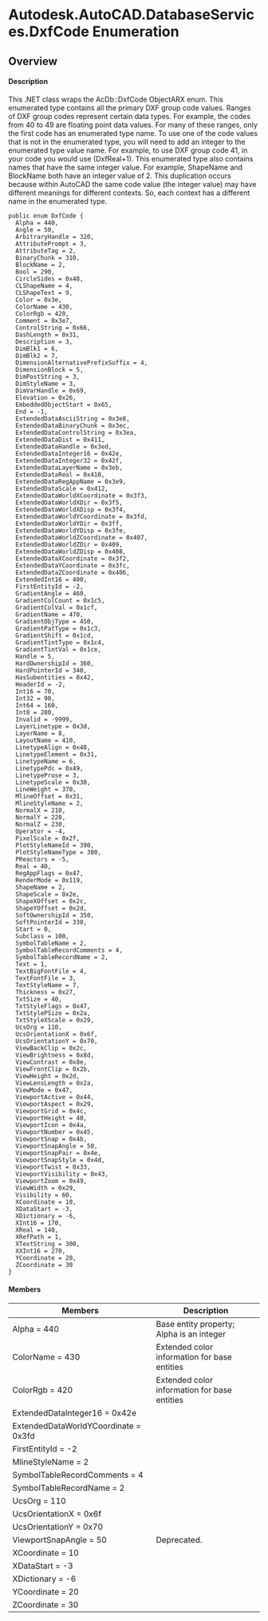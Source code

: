 # Autodesk.AutoCAD.DatabaseServices.DxfCode Enumeration

## Overview

#### Description
This .NET class wraps the AcDb::DxfCode ObjectARX enum. 
This enumerated type contains all the primary DXF group code values. 
Ranges of DXF group codes represent certain data types. For example, the codes from 40 to 49 are floating point data values. For many of these ranges, only the first code has an enumerated type name. 
To use one of the code values that is not in the enumerated type, you will need to add an integer to the enumerated type value name. For example, to use DXF group code 41, in your code you would use (DxfReal+1). 
This enumerated type also contains names that have the same integer value. For example, ShapeName and BlockName both have an integer value of 2. This duplication occurs because within AutoCAD the same code value (the integer value) may have different meanings for different contexts. So, each context has a different name in the enumerated type.
```text
public enum DxfCode {
  Alpha = 440,
  Angle = 50,
  ArbitraryHandle = 320,
  AttributePrompt = 3,
  AttributeTag = 2,
  BinaryChunk = 310,
  BlockName = 2,
  Bool = 290,
  CircleSides = 0x48,
  CLShapeName = 4,
  CLShapeText = 9,
  Color = 0x3e,
  ColorName = 430,
  ColorRgb = 420,
  Comment = 0x3e7,
  ControlString = 0x66,
  DashLength = 0x31,
  Description = 3,
  DimBlk1 = 6,
  DimBlk2 = 7,
  DimensionAlternativePrefixSuffix = 4,
  DimensionBlock = 5,
  DimPostString = 3,
  DimStyleName = 3,
  DimVarHandle = 0x69,
  Elevation = 0x26,
  EmbeddedObjectStart = 0x65,
  End = -1,
  ExtendedDataAsciiString = 0x3e8,
  ExtendedDataBinaryChunk = 0x3ec,
  ExtendedDataControlString = 0x3ea,
  ExtendedDataDist = 0x411,
  ExtendedDataHandle = 0x3ed,
  ExtendedDataInteger16 = 0x42e,
  ExtendedDataInteger32 = 0x42f,
  ExtendedDataLayerName = 0x3eb,
  ExtendedDataReal = 0x410,
  ExtendedDataRegAppName = 0x3e9,
  ExtendedDataScale = 0x412,
  ExtendedDataWorldXCoordinate = 0x3f3,
  ExtendedDataWorldXDir = 0x3f5,
  ExtendedDataWorldXDisp = 0x3f4,
  ExtendedDataWorldYCoordinate = 0x3fd,
  ExtendedDataWorldYDir = 0x3ff,
  ExtendedDataWorldYDisp = 0x3fe,
  ExtendedDataWorldZCoordinate = 0x407,
  ExtendedDataWorldZDir = 0x409,
  ExtendedDataWorldZDisp = 0x408,
  ExtendedDataXCoordinate = 0x3f2,
  ExtendedDataYCoordinate = 0x3fc,
  ExtendedDataZCoordinate = 0x406,
  ExtendedInt16 = 400,
  FirstEntityId = -2,
  GradientAngle = 460,
  GradientColCount = 0x1c5,
  GradientColVal = 0x1cf,
  GradientName = 470,
  GradientObjType = 450,
  GradientPatType = 0x1c3,
  GradientShift = 0x1cd,
  GradientTintType = 0x1c4,
  GradientTintVal = 0x1ce,
  Handle = 5,
  HardOwnershipId = 360,
  HardPointerId = 340,
  HasSubentities = 0x42,
  HeaderId = -2,
  Int16 = 70,
  Int32 = 90,
  Int64 = 160,
  Int8 = 280,
  Invalid = -9999,
  LayerLinetype = 0x3d,
  LayerName = 8,
  LayoutName = 410,
  LinetypeAlign = 0x48,
  LinetypeElement = 0x31,
  LinetypeName = 6,
  LinetypePdc = 0x49,
  LinetypeProse = 3,
  LinetypeScale = 0x30,
  LineWeight = 370,
  MlineOffset = 0x31,
  MlineStyleName = 2,
  NormalX = 210,
  NormalY = 220,
  NormalZ = 230,
  Operator = -4,
  PixelScale = 0x2f,
  PlotStyleNameId = 390,
  PlotStyleNameType = 380,
  PReactors = -5,
  Real = 40,
  RegAppFlags = 0x47,
  RenderMode = 0x119,
  ShapeName = 2,
  ShapeScale = 0x2e,
  ShapeXOffset = 0x2c,
  ShapeYOffset = 0x2d,
  SoftOwnershipId = 350,
  SoftPointerId = 330,
  Start = 0,
  Subclass = 100,
  SymbolTableName = 2,
  SymbolTableRecordComments = 4,
  SymbolTableRecordName = 2,
  Text = 1,
  TextBigFontFile = 4,
  TextFontFile = 3,
  TextStyleName = 7,
  Thickness = 0x27,
  TxtSize = 40,
  TxtStyleFlags = 0x47,
  TxtStylePSize = 0x2a,
  TxtStyleXScale = 0x29,
  UcsOrg = 110,
  UcsOrientationX = 0x6f,
  UcsOrientationY = 0x70,
  ViewBackClip = 0x2c,
  ViewBrightness = 0x8d,
  ViewContrast = 0x8e,
  ViewFrontClip = 0x2b,
  ViewHeight = 0x2d,
  ViewLensLength = 0x2a,
  ViewMode = 0x47,
  ViewportActive = 0x44,
  ViewportAspect = 0x29,
  ViewportGrid = 0x4c,
  ViewportHeight = 40,
  ViewportIcon = 0x4a,
  ViewportNumber = 0x45,
  ViewportSnap = 0x4b,
  ViewportSnapAngle = 50,
  ViewportSnapPair = 0x4e,
  ViewportSnapStyle = 0x4d,
  ViewportTwist = 0x33,
  ViewportVisibility = 0x43,
  ViewportZoom = 0x49,
  ViewWidth = 0x29,
  Visibility = 60,
  XCoordinate = 10,
  XDataStart = -3,
  XDictionary = -6,
  XInt16 = 170,
  XReal = 140,
  XRefPath = 1,
  XTextString = 300,
  XXInt16 = 270,
  YCoordinate = 20,
  ZCoordinate = 30
}
```

#### Members
| Members | Description |
| --- | --- |
| Alpha = 440 | Base entity property; Alpha is an integer |
| ColorName = 430 | Extended color information for base entities |
| ColorRgb = 420 | Extended color information for base entities |
| ExtendedDataInteger16 = 0x42e |
| ExtendedDataWorldYCoordinate = 0x3fd |
| FirstEntityId = -2 |
| MlineStyleName = 2 |
| SymbolTableRecordComments = 4 |
| SymbolTableRecordName = 2 |
| UcsOrg = 110 |
| UcsOrientationX = 0x6f |
| UcsOrientationY = 0x70 |
| ViewportSnapAngle = 50 | Deprecated. |
| XCoordinate = 10 |
| XDataStart = -3 |
| XDictionary = -6 |
| YCoordinate = 20 |
| ZCoordinate = 30 |